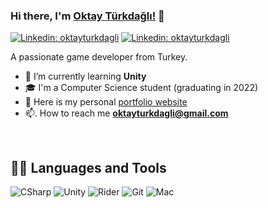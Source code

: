 

### Hi there, I'm [Oktay Türkdağlı!](http://oktayturkdagli.me) 👋
[![Linkedin: oktayturkdagli](https://img.shields.io/badge/-Linkedin-blue?style=flat-square&logo=Linkedin&logoColor=white&link=https://www.linkedin.com/in/oktayturkdagli)](https://www.linkedin.com/in/oktayturkdagli/)
[![Linkedin: oktayturkdagli](https://img.shields.io/badge/-Appstore-blue?style=flat-square&logo=appstore&logoColor=white&link=https://apps.apple.com/us/developer/oktay-turkdagli/id1569975043)](https://apps.apple.com/us/developer/oktay-turkdagli/id1569975043)
<br/>

 A passionate game developer from Turkey.

- 🌱  I’m currently learning **Unity**
- 🎓  I'm a Computer Science student (graduating in 2022)
- 📝  Here is my personal [portfolio website](https://github.com/oktayturkdagli)
- 📫. How to reach me **oktayturkdagli@gmail.com**
<br/>

## 👨‍💻 Languages and Tools

![CSharp](https://img.shields.io/badge/-C%20Sharp-239120?logo=C-sharp&style=flat-square)
![Unity](https://img.shields.io/badge/-Unity-000000?logo=Unity&style=flat-square)
![Rider](https://img.shields.io/badge/-Rider-5C2D91?logo=Rider&style=flat-square)
![Git](https://img.shields.io/badge/-Git-%23F05032?style=flat-square&logo=git&logoColor=%23ffffff)
![Mac](http://img.shields.io/badge/-Mac-000000?style=flat-square&logo=apple&logoColor=ffffff)
<br/><br/>

<!--
## 📈 Github Stats

![Lines of code](https://img.shields.io/tokei/lines/github/oktayturkdagli/oktayturkdagli?label=From%20Hello%20World%20I%27ve%20Written%20)
![Profile Views](https://img.shields.io/github/watchers/oktayturkdagli/oktayturkdagli?label=Profile%20Views)

<img alt="Oktay's Github Stats" src="https://github-readme-stats.vercel.app/api?username=oktayturkdagli&show_icons=true&count_private=true&theme=dark" />

![Oktay's wakatime stats](https://github-readme-stats.vercel.app/api/wakatime?username=oktayturkdagli&theme=dark)
<br/><br/>
-->

<!--
## 📈 My Repositories
<img align="center" src="https://github-readme-stats.vercel.app/api/pin/?username=oktayturkdagli&repo=observer-pattern-in-unity&theme=dark" />&nbsp;&nbsp;&nbsp;&nbsp;<img align="center" src="https://github-readme-stats.vercel.app/api/pin/?username=oktayturkdagli&repo=observer-pattern-with-csharp-events&theme=dark" />
<br><br>
<img align="center" src="https://github-readme-stats.vercel.app/api/pin/?username=oktayturkdagli&repo=observer-pattern-with-unity-events&theme=dark" />&nbsp;&nbsp;&nbsp;&nbsp;<img align="center" src="https://github-readme-stats.vercel.app/api/pin/?username=oktayturkdagli&repo=observer-pattern-with-unity-events&theme=dark" />
<br><br>
-->
